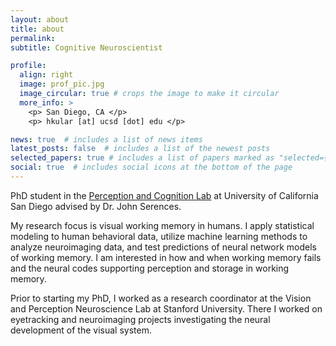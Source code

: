 ```yaml
---
layout: about
title: about
permalink:
subtitle: Cognitive Neuroscientist

profile:
  align: right
  image: prof_pic.jpg
  image_circular: true # crops the image to make it circular
  more_info: >
    <p> San Diego, CA </p>
    <p> hkular [at] ucsd [dot] edu </p>

news: true  # includes a list of news items
latest_posts: false  # includes a list of the newest posts
selected_papers: true # includes a list of papers marked as "selected={true}"
social: true  # includes social icons at the bottom of the page
---
```


PhD student in the [Perception and Cognition Lab](https://serenceslab.ucsd.edu/) at University of California San Diego advised by Dr. John Serences. 

My research focus is visual working memory in humans. I apply statistical modeling to human behavioral data, utilize machine learning methods to analyze neuroimaging data, and test predictions of neural network models of working memory. I am interested in how and when working memory fails and the neural codes supporting perception and storage in working memory. 


Prior to starting my PhD, I worked as a research coordinator at the Vision and Perception Neuroscience Lab at Stanford University. There I worked on eyetracking and neuroimaging projects investigating the neural development of the visual system.




